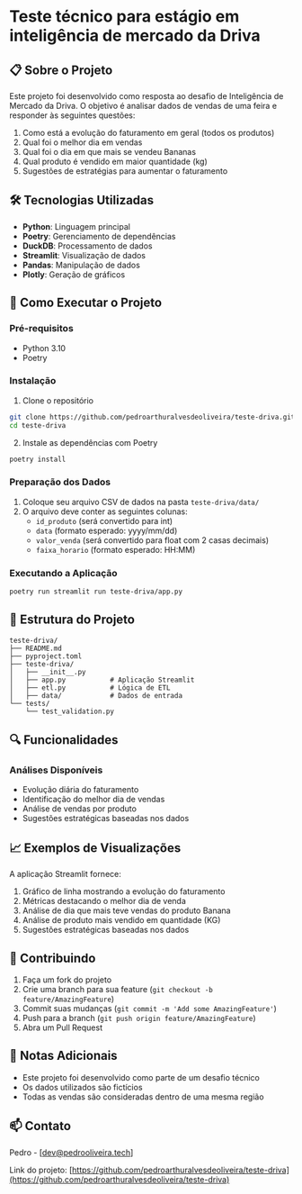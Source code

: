 # Teste técnico para estágio em inteligência de mercado da Driva

## 📋 Sobre o Projeto

Este projeto foi desenvolvido como resposta ao desafio de Inteligência de Mercado da Driva. O objetivo é analisar dados de vendas de uma feira e responder às seguintes questões:

1. Como está a evolução do faturamento em geral (todos os produtos)
2. Qual foi o melhor dia em vendas
3. Qual foi o dia em que mais se vendeu Bananas
4. Qual produto é vendido em maior quantidade (kg)
5. Sugestões de estratégias para aumentar o faturamento

## 🛠️ Tecnologias Utilizadas

- **Python**: Linguagem principal
- **Poetry**: Gerenciamento de dependências
- **DuckDB**: Processamento de dados
- **Streamlit**: Visualização de dados
- **Pandas**: Manipulação de dados
- **Plotly**: Geração de gráficos

## 🚀 Como Executar o Projeto

### Pré-requisitos

- Python 3.10
- Poetry

### Instalação

1. Clone o repositório
```bash
git clone https://github.com/pedroarthuralvesdeoliveira/teste-driva.git
cd teste-driva
```

2. Instale as dependências com Poetry
```bash
poetry install
```

### Preparação dos Dados

1. Coloque seu arquivo CSV de dados na pasta `teste-driva/data/`
2. O arquivo deve conter as seguintes colunas:
   - `id_produto` (será convertido para int)
   - `data` (formato esperado: yyyy/mm/dd)
   - `valor_venda` (será convertido para float com 2 casas decimais)
   - `faixa_horario` (formato esperado: HH:MM)

### Executando a Aplicação

```bash
poetry run streamlit run teste-driva/app.py
```

## 📁 Estrutura do Projeto

```
teste-driva/
├── README.md
├── pyproject.toml
├── teste-driva/
│   ├── __init__.py
│   ├── app.py           # Aplicação Streamlit
│   ├── etl.py           # Lógica de ETL
│   ├── data/            # Dados de entrada
└── tests/
    └── test_validation.py
```

## 🔍 Funcionalidades

### Análises Disponíveis
- Evolução diária do faturamento
- Identificação do melhor dia de vendas
- Análise de vendas por produto
- Sugestões estratégicas baseadas nos dados


## 📈 Exemplos de Visualizações

A aplicação Streamlit fornece:
1. Gráfico de linha mostrando a evolução do faturamento
2. Métricas destacando o melhor dia de venda
3. Análise de dia que mais teve vendas do produto Banana
4. Análise de produto mais vendido em quantidade (KG) 
5. Sugestões estratégicas baseadas nos dados

## 🤝 Contribuindo

1. Faça um fork do projeto
2. Crie uma branch para sua feature (`git checkout -b feature/AmazingFeature`)
3. Commit suas mudanças (`git commit -m 'Add some AmazingFeature'`)
4. Push para a branch (`git push origin feature/AmazingFeature`)
5. Abra um Pull Request

## 📝 Notas Adicionais

- Este projeto foi desenvolvido como parte de um desafio técnico
- Os dados utilizados são fictícios
- Todas as vendas são consideradas dentro de uma mesma região

## 📫 Contato

Pedro - [dev@pedrooliveira.tech]

Link do projeto: [https://github.com/pedroarthuralvesdeoliveira/teste-driva](https://github.com/pedroarthuralvesdeoliveira/teste-driva)